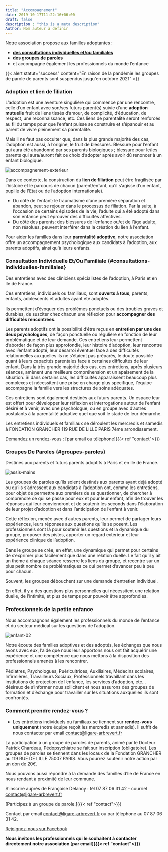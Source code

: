 ```yaml
---
title: "Accompagnement"
date: 2019-10-17T11:22:16+06:00
draft: false
description : "this is a meta description"
Author: Nom auteur à définir
---
```


Notre association propose aux familles adoptantes :

* [**des consultations individuelles et/ou familiales**](#consultations-individuelles-familiales)
* [**des groupes de paroles**](#groupes-paroles)
* et accompagne également les professionnels du monde l’enfance

{{< alert statut="success" content="En raison de la pandémie les groupes de parole de parents sont suspendus jusqu'en octobre 2021" >}}

### Adoption et lien de filiation

L’adoption est une aventure singulière qui commence par une rencontre, celle d’un enfant avec son/ses futurs parent(s) suivie d’une **adoption mutuelle** fruit de liens tissés d’amour, de complicité, d’éducation, de respect, une reconnaissance, etc. Ces liens de parentalité seront renforcés au fil du temps pour que l’enfant puisse se construire et s’épanouir et au parent de vivre pleinement sa parentalité.

Mais il ne faut pas occulter que, dans la plus grande majorité des cas, l’adoption est aussi, à l’origine, le fruit de blessures. Blessure pour l’enfant qui aura été abandonné par ses parents biologiques ; blessure pour le/les parents qui aura/auront fait ce choix d’adopter après avoir dû renoncer à un enfant biologique.

![accompagnement-exterieur](/images/accompagnement-exterieur.jpg)

Dans ce contexte, la construction du **lien de filiation** peut être fragilisée par l’histoire et le parcours de chacun (parent/enfant, qu’il s’agisse d’un enfant, pupille de l’Etat ou de l’adoption internationale).

* Du côté de l’enfant: le traumatisme d’une première séparation et abandon, peut se rejouer dans le processus de filiation. Par la suite, à l’occasion de certains épisodes de la vie, l’adulte qui a été adopté dans son enfance peut éprouver des difficultés affectives.
* Du côté des parents: des blessures de l’enfance ou/et de l’âge adulte, non résolues, peuvent interférer dans la création du lien à l’enfant.

Pour aider les familles dans leur **parentalité adoptive**, notre association offre un accompagnement psychologique aux candidats à l’adoption, aux parents adoptifs, ainsi qu'à leurs enfants.

### Consultation Individuelle Et/Ou Familiale {#consultations-individuelles-familiales}

Des entretiens avec des cliniciens spécialistes de l’adoption, à Paris et en Ile de France.

Ces entretiens, individuels ou familiaux, sont **ouverts à tous**, parents, enfants, adolescents et adultes ayant été adoptés.

Ils permettent d’évoquer des problèmes ponctuels ou des troubles graves et durables, de susciter chez chacun une réflexion pour **accompagner des difficultés rencontrées**.

Les parents adoptifs ont la possibilité d’être reçus en **entretien par une des deux psychologues**, de façon ponctuelle ou régulière en fonction de leur problématique et de leur demande. Ces entretiens leur permettent d’aborder de façon plus approfondie, leur histoire d’adoption, leur rencontre avec l’enfant adopté, leur désarroi éventuel face à des difficultés relationnelles auxquelles ils ne s’étaient pas préparés, le doute possible quant à leurs capacités parentales face à certaines difficultés de leur enfant. Dans la très grande majorité des cas, ces entretiens, après plusieurs séances, amènent une meilleure compréhension et un apaisement de la situation. Si dans certains cas, les difficultés apparaissent beaucoup plus complexes et nécessitent une prise en charge plus spécifique, l’équipe accompagne la famille vers les structures de soins adéquates.

Ces entretiens sont également destinés aux futurs parents. Un espace leur est offert pour développer leur réflexion et interrogations autour de l’enfant désiré et à venir, avec une psychologue, ou en groupe avec d’autres postulants à la parentalité adoptive quel que soit le stade de leur démarche.

Les entretiens individuels et familiaux se déroulent les mercredis et samedis à FONDATION
GRANCHER 119 RUE DE LILLE PARIS 7ème arrondissement.

Demandez un rendez-vous : [par email ou téléphone]({{< ref "contact">}})

### Groupes De Paroles {#groupes-paroles}

Destinés aux parents et futurs parents adoptifs à Paris et en Ile de France.

![assis-mains](/images/assis-mains.jpg)

Les groupes de paroles qu’ils soient destinés aux parents ayant déjà adopté ou qu’ils s’adressent aux candidats à l’adoption ont, comme les entretiens, pour objet de permettre aux premiers de se questionner, de chercher à comprendre ce qui se passe pour eux et pour leur enfant, afin de trouver les réponses qui leur conviendront et de soutenir les seconds dans l’élaboration de leur projet d’adoption et dans l’anticipation de l’enfant à venir.

Cette réflexion, menée avec d’autres parents, leur permet de partager leurs expériences, leurs réponses aux questions qu’ils se posent. Les professionnels sont là pour soutenir les questions et la dynamique du groupe, proposer des pistes, apporter un regard extérieur et leur expérience clinique de l’adoption.

Dans le groupe se crée, en effet, une dynamique qui permet pour certains de s’exprimer plus facilement que dans une relation duelle. Le fait qu’il y ait un thème à chaque séance resserre les liens du groupe, et recentre sur un plus petit nombre de problématiques ce qui permet d’avancer peu à peu pour chacun.

Souvent, les groupes débouchent sur une demande d’entretien individuel.

En effet, il y a des questions plus personnelles qui nécessitent une relation duelle, de l’intimité, et plus de temps pour pouvoir être approfondies.

### Professionnels de la petite enfance

Nous accompagnons également les professionnels du monde de l’enfance et du secteur médical sur les questions de l’adoption.

![enfant-02](/images/enfant-02.jpg)

Notre écoute des familles adoptives et des adoptés, les échanges que nous avons avec eux, l’aide que nous leur apportons nous ont fait acquérir une expérience et une compétence que nous mettons à la disposition des professionnels amenés à les rencontrer.

Pédiatres, Psychologues, Puéricultrices, Auxiliaires, Médecins scolaires, Infirmières, Travailleurs Sociaux, Professionnels travaillant dans les institutions de protection de l’enfance, les services d’adoption, etc…désireux de s’informer nous sollicitent et nous assurons des groupes de formation et d’échange pour travailler sur les situations auxquelles ils sont confrontés.

### Comment prendre rendez-vous ?

* Les entretiens individuels ou familiaux se tiennent sur **rendez-vous uniquement** (notre équipe reçoit les mercredis et samedis). Il suffit de nous contacter par email contact@ligare-arbrevert.fr

La participation à un groupe de paroles de parents, animé par le Docteur Patrick Chardeau, Pédopsychiatre se fait sur inscription (obligatoire). Les groupes de paroles  se tiennent dans les locaux de la Fondation GRANCHER au 119 RUE DE LILLE 75007 PARIS. Vous pourrez soutenir notre action par un don de 20€.

Nous pouvons aussi répondre à la demande des familles d’Ile de France en nous rendant à proximité de leur commune.

S’inscrire auprès de Françoise Delanoy : tél 07 87 06 31 42 - courriel contact@ligare-arbrevert.fr

[Participez à un groupe de parole.]({{< ref "contact">}})

Contact par email contact@ligare-arbrevert.fr ou par téléphone au 07 87 06 31 42.

[Rejoignez-nous sur Facebook](https://www.facebook.com/Ligare-lArbre-Vert-1928199560800598/)

**Nous invitons les professionnels qui le souhaitent à contacter directement notre association [par email]({{< ref "contact">}})**
